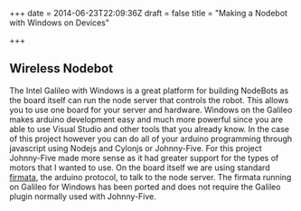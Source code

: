 +++
date = 2014-06-23T22:09:36Z
draft = false
title = "Making a Nodebot with Windows on Devices"

+++

## Wireless Nodebot

The Intel Galileo with Windows is a great platform for building NodeBots as 
the board itself can run the node server that controls the robot. This allows 
you to use one board for your server and hardware. Windows on the Galileo makes
arduino development easy and much more powerful since you are able to use 
Visual Studio and other tools that you already know. In the case of this project
however you can do all of your arduino programming through javascript using 
Nodejs and Cylonjs or Johnny-Five. For this project Johnny-Five made more sense
as it had greater support for the types of motors that I wanted to use. On the 
board itself we are using standard [firmata](firmata.com), the arduino protocol, to talk to
the node server. The firmata running on Galileo for Windows has been ported 
and does not require the Galileo plugin normally used with Johnny-Five.
